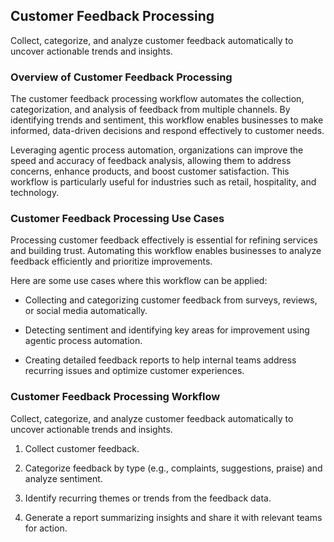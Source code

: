## Customer Feedback Processing

Collect, categorize, and analyze customer feedback automatically to uncover actionable trends and insights.

### Overview of Customer Feedback Processing

The customer feedback processing workflow automates the collection, categorization, and analysis of feedback from multiple channels. By identifying trends and sentiment, this workflow enables businesses to make informed, data-driven decisions and respond effectively to customer needs.

Leveraging agentic process automation, organizations can improve the speed and accuracy of feedback analysis, allowing them to address concerns, enhance products, and boost customer satisfaction. This workflow is particularly useful for industries such as retail, hospitality, and technology.

### Customer Feedback Processing Use Cases

Processing customer feedback effectively is essential for refining services and building trust. Automating this workflow enables businesses to analyze feedback efficiently and prioritize improvements.

Here are some use cases where this workflow can be applied:

*   Collecting and categorizing customer feedback from surveys, reviews, or social media automatically.

*   Detecting sentiment and identifying key areas for improvement using agentic process automation.

*   Creating detailed feedback reports to help internal teams address recurring issues and optimize customer experiences.

### Customer Feedback Processing Workflow

Collect, categorize, and analyze customer feedback automatically to uncover actionable trends and insights.

1.  Collect customer feedback.

2.  Categorize feedback by type (e.g., complaints, suggestions, praise) and analyze sentiment.

3.  Identify recurring themes or trends from the feedback data.

4.  Generate a report summarizing insights and share it with relevant teams for action.
